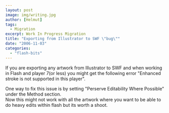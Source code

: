 ```yaml
---
layout: post
image: img/writing.jpg
author: [Helmut]
tags:
  - Migration
excerpt: Work In Progress Migration
title: "Exporting from Illustrator to SWF \"bug\""
date: "2006-11-03"
categories: 
  - "flash-bits"
---
```


If you are exporting any artwork from Illustrator to SWF and when working in Flash and player 7(or less) you might get the following error "Enhanced stroke is not supported in this player".  
  
One way to fix this issue is by setting "Perserve Editability Where Possible" under the Method section.  
Now this might not work with all the artwork where you want to be able to do heavy edits within flash but its worth a shoot.
